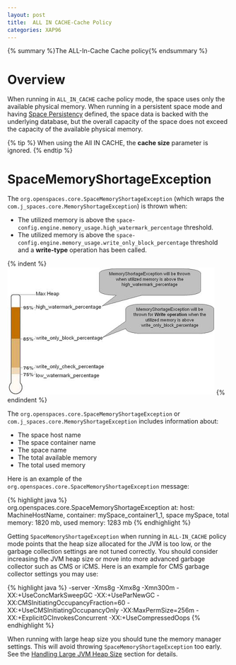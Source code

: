 ```yaml
---
layout: post
title:  ALL IN CACHE-Cache Policy
categories: XAP96
---
```


{% summary %}The ALL-In-Cache Cache policy{% endsummary %}

# Overview

When running in `ALL_IN_CACHE` cache policy mode, the space uses only the available physical memory. When running in a persistent space mode and having [Space Persistency](/xap96/space-persistency.html) defined, the space data is backed with the underlying database, but the overall capacity of the space does not exceed the capacity of the available physical memory.

{% tip %}
When using the All IN CACHE, the **cache size** parameter is ignored.
{% endtip %}

# SpaceMemoryShortageException

The `org.openspaces.core.SpaceMemoryShortageException` (which wraps the `com.j_spaces.core.MemoryShortageException`) is thrown when:

- The utilized memory is above the `space-config.engine.memory_usage.high_watermark_percentage` threshold.
- The utilized memory is above the `space-config.engine.memory_usage.write_only_block_percentage` threshold and a **write-type** operation has been called.

{% indent %}
![ALL_IN_CACHE_SpaceMemoryShortageException.jpg](/attachment_files/ALL_IN_CACHE_SpaceMemoryShortageException.jpg)
{% endindent %}

The `org.openspaces.core.SpaceMemoryShortageException` or `com.j_spaces.core.MemoryShortageException` includes information about:

- The space host name
- The space container name
- The space name
- The total available memory
- The total used memory

Here is an example of the `org.openspaces.core.SpaceMemoryShortageException` message:

{% highlight java %}
org.openspaces.core.SpaceMemoryShortageException at: host: MachineHostName, container: mySpace_container1_1, space mySpace,
total memory: 1820 mb, used memory: 1283 mb
{% endhighlight %}

Getting `SpaceMemoryShortageException` when running in `ALL-IN_CACHE` policy mode points that the heap size allocated for the JVM is too low, or the garbage collection settings are not tuned correctly. You should consider increasing the JVM heap size or move into more advanced garbage collector such as CMS or iCMS. Here is an example for CMS garbage collector settings you may use:

{% highlight java %}
-server -Xms8g -Xmx8g -Xmn300m -XX:+UseConcMarkSweepGC -XX:+UseParNewGC
-XX:CMSInitiatingOccupancyFraction=60 -XX:+UseCMSInitiatingOccupancyOnly
-XX:MaxPermSize=256m -XX:+ExplicitGCInvokesConcurrent -XX:+UseCompressedOops
{% endhighlight %}

When running with large heap size you should tune the memory manager settings. This will avoid throwing `SpaceMemoryShortageException` too early. See the [Handling Large JVM Heap Size](/xap96/memory-management-facilities.html#HandlingLargeJVMHeapSize) section for details.
